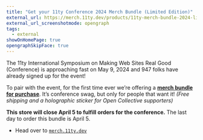 ```yaml
---
title: "Get your 11ty Conference 2024 Merch Bundle (Limited Edition)"
external_url: https://merch.11ty.dev/products/11ty-merch-bundle-2024-limited-edition
external_url_screenshotmode: opengraph
tags:
  - external
showOnHomePage: true
opengraphSkipFace: true
---
```

The 11ty International Symposium on Making Web Sites Real Good (Conference) is approaching fast on May 9, 2024 and 947 folks have already signed up for the event!

To pair with the event, for the first time ever we’re offering a [**merch bundle for purchase**](https://merch.11ty.dev/products/11ty-merch-bundle-2024-limited-edition). It’s conference swag, but only for people that want it! *(Free shipping and a holographic sticker for Open Collective supporters)*

**This store will close April 5 to fulfill orders for the conference.** The last day to order this bundle is April 5.

* Head over to [`merch.11ty.dev`](https://merch.11ty.dev/products/11ty-merch-bundle-2024-limited-edition)